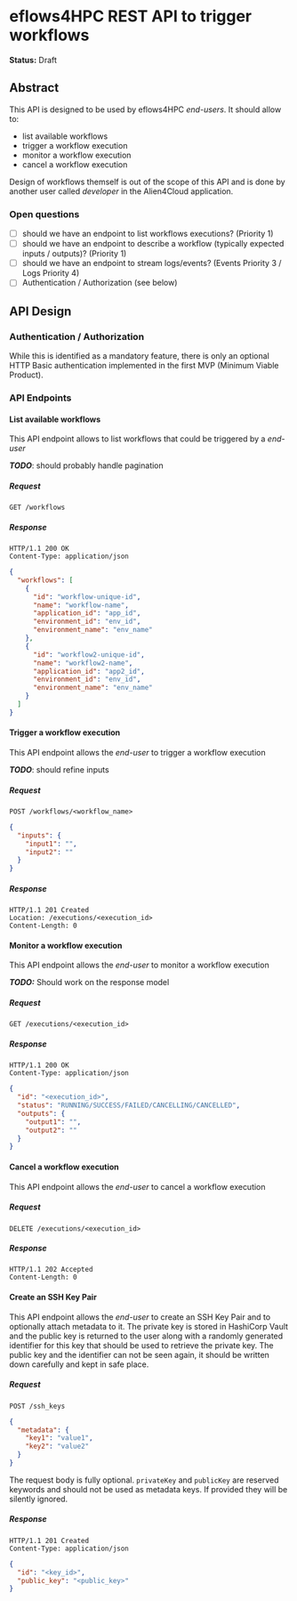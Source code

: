 # eflows4HPC REST API to trigger workflows

**Status:** Draft

## Abstract

This API is designed to be used by eflows4HPC *end-users*. It should allow to:

* list available workflows
* trigger a workflow execution
* monitor a workflow execution
* cancel a workflow execution

Design of workflows themself is out of the scope of this API and is done by another user called *developer* in the Alien4Cloud application.

### Open questions

* [ ] should we have an endpoint to list workflows executions? (Priority 1)
* [ ] should we have an endpoint to describe a workflow (typically expected inputs / outputs)? (Priority 1)
* [ ] should we have an endpoint to stream logs/events? (Events Priority 3 / Logs Priority 4)
* [ ] Authentication / Authorization (see below)

## API Design

### Authentication / Authorization

While this is identified as a mandatory feature, there is only an optional HTTP Basic authentication implemented in the first MVP
(Minimum Viable Product).

### API Endpoints

#### List available workflows

This API endpoint allows to list workflows that could be triggered by a *end-user*

***TODO***: should probably handle pagination

##### Request

`GET /workflows`

##### Response

```
HTTP/1.1 200 OK
Content-Type: application/json
```

```json
{
  "workflows": [
    {
      "id": "workflow-unique-id",
      "name": "workflow-name",
      "application_id": "app_id",
      "environment_id": "env_id",
      "environment_name": "env_name"
    },
    {
      "id": "workflow2-unique-id",
      "name": "workflow2-name",
      "application_id": "app2_id",
      "environment_id": "env_id",
      "environment_name": "env_name"
    }
  ]
}
```

#### Trigger a workflow execution

This API endpoint allows the *end-user* to trigger a workflow execution

***TODO***: should refine inputs

##### Request

`POST /workflows/<workflow_name>`

```json
{
  "inputs": {
    "input1": "",
    "input2": ""
  }
}
```

##### Response

```
HTTP/1.1 201 Created
Location: /executions/<execution_id>
Content-Length: 0
```

#### Monitor a workflow execution

This API endpoint allows the *end-user* to monitor a workflow execution

***TODO:*** Should work on the response model

##### Request

`GET /executions/<execution_id>`

##### Response

```
HTTP/1.1 200 OK
Content-Type: application/json
```

```json
{
  "id": "<execution_id>",
  "status": "RUNNING/SUCCESS/FAILED/CANCELLING/CANCELLED",
  "outputs": {
    "output1": "",
    "output2": ""
  }
}
```

#### Cancel a workflow execution

This API endpoint allows the *end-user* to cancel a workflow execution


##### Request

`DELETE /executions/<execution_id>`

##### Response

```
HTTP/1.1 202 Accepted
Content-Length: 0
```

#### Create an SSH Key Pair

This API endpoint allows the *end-user* to create an SSH Key Pair and to optionally attach metadata to it.
The private key is stored in HashiCorp Vault and the public key is returned to the user along with a randomly
generated identifier for this key that should be used to retrieve the private key.
The public key and the identifier can not be seen again, it should be written down carefully and kept in safe place.

##### Request

`POST /ssh_keys`

```json
{
  "metadata": {
    "key1": "value1",
    "key2": "value2"
  }
}
```

The request body is fully optional.
`privateKey` and `publicKey` are reserved keywords and should not be used as metadata keys.
If provided they will be silently ignored.

##### Response

```
HTTP/1.1 201 Created
Content-Type: application/json
```

```json
{
  "id": "<key_id>",
  "public_key": "<public_key>"
}
```
